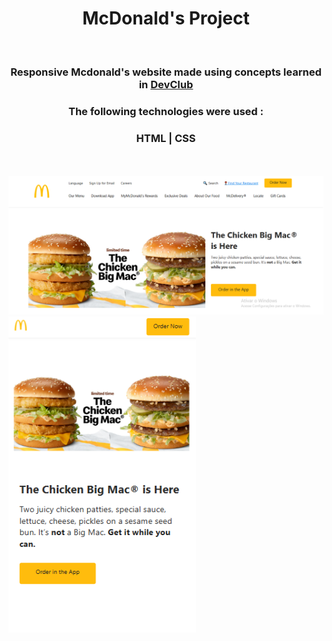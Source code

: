 <h1 align="center">McDonald's  Project</h1>
<br>

<h3 align="center">Responsive Mcdonald's website made using concepts learned in <a href="https://rodolfomori.com.br">DevClub</a></h3>

<h3 align="center" >The following technologies were used :</h3>
<h3 align="center">HTML | CSS</h3>
<br>
<br>
<img  src="https://github.com/RamonRocha06/mcdonalds/blob/fee735847a6440f5644a78470379b983ab4a9deb/img/Captura%20de%20Tela%20(13).png?raw=true">
<br>
<img  src="https://github.com/RamonRocha06/mcdonalds/blob/fee735847a6440f5644a78470379b983ab4a9deb/img/Captura%20de%20Tela%20(16).png?raw=true" width="300px"> 
